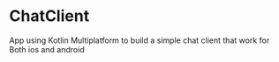 # ChatClient
App using Kotlin Multiplatform to build a simple chat client that work for Both ios and android
